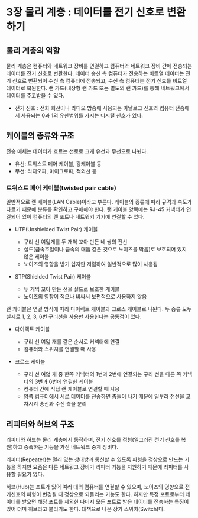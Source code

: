 # 3장 물리 계층 : 데이터를 전기 신호로 변환하기

## 물리 계층의 역할
물리 계층은 컴퓨터와 네트워크 장비를 연결하고 컴퓨터와 네트워크 장비 간에 전송되는 데이터를 전기 신호로 변환한다. 데이터 송신 측 컴퓨터가 전송하는 비트열 데이터는 전기 신호로 변환되어 수신 측 컴퓨터에 전송되고, 수신 측 컴퓨터는 전기 신호를 비트열 데이터로 복원한다. 랜 카드(내장형 랜 카드 또는 별도의 랜 카드)를 통해 네트워크에서 데이터를 주고받을 수 있다. 
* 전기 신호 : 전화 회선이나 라디오 방송에 사용되는 아날로그 신호와 컴퓨터 전송에서 사용되는 0과 1의 유한범위를 가지는 디지털 신호가 있다. 
## 케이블의 종류와 구조
전송 매체는 데이터가 흐르는 선로로 크게 유선과 무선으로 나뉜다. 
* 유선: 트위스트 페어 케이블, 광케이블 등
* 무선: 라디오파, 마이크로파, 적외선 등
### 트위스트 페어 케이블(twisted pair cable)
일반적으로 랜 케이블(LAN Cable)이라고 부른다. 케이블의 종류에 따라 규격과 속도가 다르기 때문에 분류를 확인하고 구매해야 한다. 랜 케이블 양쪽에는 RJ-45 커넥터가 연결되어 있어 컴퓨터의 랜 포트나 네트워키 기기에 연결할 수 있다. 
* UTP(Unshielded Twist Pair) 케이블
	
    - 구리 선 여덟개를 두 개씩 꼬아 만든 네 쌍의 전선
    - 실드(금속호일이나 금속의 매듭 같은 것으로 노이즈를 막음)로 보호되어 있지 않은 케이블
    - 노이즈의 영향을 받기 쉽지만 저렴하여 일반적으로 많이 사용됨
* STP(Shielded Twist Pair) 케이블
	
    - 두 개씩 꼬아 만든 선을 실드로 보호한 케이블
    - 노이즈의 영향이 적으나 비싸서 보편적으로 사용하지 않음
    
랜 케이블은 연결 방식에 따라 다이렉트 케이블과 크로스 케이블로 나뉜다. 두 종류 모두 실제로 1, 2, 3, 6번 구리선을 사용만 사용한다는 공통점이 있다. 
* 다이렉트 케이블
	
    - 구리 선 여덟 개를 같은 순서로 커넥터에 연결
    - 컴퓨터와 스위치를 연결할 때 사용
* 크로스 케이블
	
    - 구리 선 여덟 개 중 한쪽 커넥터의 1번과 2번에 연결되는 구리 선을 다른 쪽 커넥터의 3번과 6번에 연결한 케이블
    - 컴퓨터 간에 직접 랜 케이블로 연결할 때 사용
    - 양쪽 컴퓨터에서 서로 데이터를 전송하면 충돌이 나기 때문에 일부러 전선을 교차시켜 송신과 수신 측을 분리

## 리피터와 허브의 구조
리피터와 허브는 물리 계층에서 동작하며, 전기 신호를 정형(일그러진 전기 신호를 복원)하고 증폭하는 기능을 가진 네트워크 중계 장비다. 

리피터(Repeater)는 멀리 있는 상대방과 통신할 수 있도록 파형을 정상으로 만드는 기능을 하지만 요즘은 다른 네트워크 장비가 리피터 기능을 지원하기 때문에 리피터를 사용할 필요가 없다.

허브(Hub)는 포트가 있어 여러 대의 컴퓨터를 연결할 수 있으며, 노이즈의 영향으로 전기신호의 파형이 변경될 때 정상으로 되돌리는 기능도 한다. 하지만 특정 포트로부터 데이터를 받으면 해당 포트를 제외한 나머지 모든 포트로 받은 데이터를 전송하는 특징이 있어 더미 허브라고 불리기도 한다. 대책으로 나온 장가 스위치(Switch)다.
